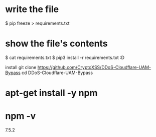 
# write the file
$ pip freeze > requirements.txt
# show the file's contents
$ cat requirements.txt
$ pip3 install -r requirements.txt :D

install
git clone https://github.com/CryptoXSS/DDoS-Cloudflare-UAM-Bypass
cd DDoS-Cloudflare-UAM-Bypass
# apt-get install -y npm
# npm -v 
7.5.2


